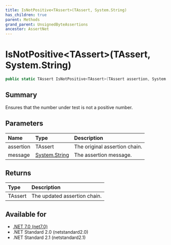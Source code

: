 ```yaml
---
title: IsNotPositive<TAssert>(TAssert, System.String)
has_children: true
parent: Methods
grand_parent: UnsignedByteAssertions
ancestor: AssertNet
---
```

# IsNotPositive&lt;TAssert&gt;(TAssert, System.String)

```csharp
public static TAssert IsNotPositive<TAssert>(TAssert assertion, System.String message);
```

## Summary
Ensures that the number under test is not a positive number.

## Parameters
| Name      | Type                                                                        | Description                   |
|:----------|:----------------------------------------------------------------------------|:------------------------------|
| assertion | TAssert                                                                     | The original assertion chain. |
| message   | [System.String](https://learn.microsoft.com/en-us/dotnet/api/system.string) | The assertion message.        |


## Returns
| Type    | Description                  |
|:--------|:-----------------------------|
| TAssert | The updated assertion chain. |

## Available for
- [.NET 7.0 (net7.0)](https://versionsof.net/core/7.0/)
- .NET Standard 2.0 (netstandard2.0)
- .NET Standard 2.1 (netstandard2.1)
